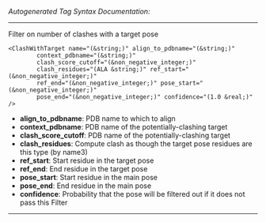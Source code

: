 _Autogenerated Tag Syntax Documentation:_

---
Filter on number of clashes with a target pose

```
<ClashWithTarget name="(&string;)" align_to_pdbname="(&string;)"
        context_pdbname="(&string;)"
        clash_score_cutoff="(&non_negative_integer;)"
        clash_residues="(ALA &string;)" ref_start="(&non_negative_integer;)"
        ref_end="(&non_negative_integer;)" pose_start="(&non_negative_integer;)"
        pose_end="(&non_negative_integer;)" confidence="(1.0 &real;)" />
```

-   **align_to_pdbname**: PDB name to which to align
-   **context_pdbname**: PDB name of the potentially-clashing target
-   **clash_score_cutoff**: PDB name of the potentially-clashing target
-   **clash_residues**: Compute clash as though the target pose residues are this type (by name3)
-   **ref_start**: Start residue in the target pose
-   **ref_end**: End residue in the target pose
-   **pose_start**: Start residue in the main pose
-   **pose_end**: End residue in the main pose
-   **confidence**: Probability that the pose will be filtered out if it does not pass this Filter

---
